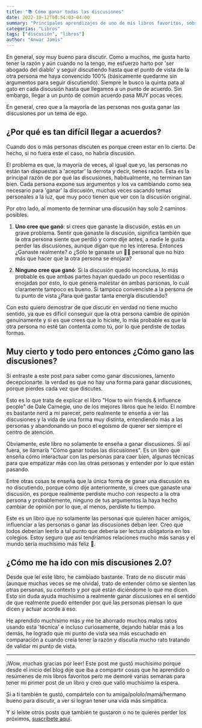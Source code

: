 ```yaml
---
title: "📚 Cómo ganar todas las discusiones"
date: 2022-10-12T00:54:03-04:00
summary: "Principales aprendizajes de uno de mis libros favoritos, sobre cómo ganar discusiones el 100% de las veces."
categorías: "Libros"
tags: ["discusión", "libros"]
author: "Anwar Jamis"
---
```

En general, soy muy bueno para discutir. Como a muchos, me gusta harto tener la razón y aún cuando no la tengo, me esfuerzo harto por 'ser abogado del diablo' y seguir discutiendo hasta que el punto de vista de la otra persona me haya convencido 100% (básicamente quedarme sin argumentos para seguir discutiendo). Siempre le busco la quinta pata al gato en cada discusión hasta que llegamos a un punto de acuerdo. Sin embargo, llegar a un punto de común acuerdo pasa MUY pocas veces.

En general, creo que a la mayoría de las personas nos gusta ganar las discusiones por un tema de ego.

## ¿Por qué es tan difícil llegar a acuerdos?

Cuando dos o más personas discuten es porque creen estar en lo cierto. De hecho, si no fuera este el caso, no habría discusión.

El problema es que, la mayoría de veces, al igual que yo, las personas no están tan dispuestas a 'aceptar' la derrota y decir, tienes razón. Esta es la principal razón de por qué las discusiones, habitualmente, no terminan tan bien. Cada persona expone sus argumentos y los va cambiando como sea necesario para 'ganar' la discusión, muchas veces sacando temas personales a la luz, que muy poco tienen que ver con la discusión original.

Por otro lado, al momento de terminar una discusión hay solo 2 caminos posibles.

1. **Uno cree que ganó**: si crees que ganaste la discusión, estás en un grave problema. Sentir que ganaste la discusión, significa también que la otra persona siente que perdió y como dije antes, a nadie le gusta perder las discusiones, aunque digan que no les interesa. Entonces ¿Ganaste realmente? o ¿Sólo te ganaste un 👍🏽 personal que no hizo más que hacer que la otra persona se enojara?

2. **Ninguno cree que ganó**: Si la discusión quedó inconclusa, lo más probable es que ambas partes hayan quedado un poco resentidas o enojadas por esto, lo que genera malestar en ambas parsonas, lo cuál claramente tampoco es bueno. Si tampoco convenciste a la persona de tu punto de vista ¿Para qué gastar tanta energía discutiendo?

Con esto quiero demostrar de que discutir en verdad no tiene mucho sentido, ya que es difícil conseguir que la otra persona cambie de opinión genuinamente y si es que crees que lo hiciste, lo más probable es que la otra persona no esté tan contenta como tú, por lo que perdiste de todas formas.

## Muy cierto y todo pero entonces ¿Cómo gano las discusiones?
Si entraste a este post para saber como ganar discusiones, lamento decepcionarte. la verdad es que no hay una forma para ganar discusiones, porque pierdes cada vez que discutes.

Esto es lo que trata de explicar el libro "How to win friends & influence people" de Dale Carnegie, uno de los mejores libros que he leído. El nombre es bastante nerd a mi parecer, pero realmente te enseña a ver las discusiones y la vida de una forma muy distinta, entendiendo más a las personas y abandonando un poco el egoísmo de querer ser siempre el centro de atención.

Obviamente, este libro no solamente te enseña a ganar discusiones. Si así fuera, se llamaría "Cómo ganar todas las discusiones". Es un libro que enseña cómo interactuar con las personas para caer bien, algunas técnicas para que empatizar más con las otras personas y entender por lo que están pasando.

Entre otras cosas te enseña que la única forma de ganar una discusión es no discutiendo, porque cómo dije anteriormente, si crees que ganaste una discusión, es porque realmente perdiste mucho con respecto a la otra persona y probablemente, ninguno de tus argumentos la haya hecho cambiar de opinión por lo que, al menos, perdiste tu tiempo.

Este es un libro que no solamente las personas que quieren hacer amigos, influenciar a las personas o ganar las discusiones deban leer. Creo que todos deberían leerlo a tal punto que debería ser lectura obligatoria en los colegios. Estoy seguro que así tendríamos relaciones mucho más sanas y el mundo sería muchísimo más feliz 🌈.

## ¿Cómo me ha ido con mis discusiones 2.0?
Desde que leí este libro, he cambiado bastante. Trato de no discutir más (aunque muchas veces se me olvida), trato de entender cómo se sienten las otras personas, su contexto y por qué están diciéndome lo que me dicen. Esto sin duda ayuda muchísimo a realmente ganar discusiones en el sentido de que realmente puedo entender por qué las personas piensan lo que dicen y actuar acorde a eso.

He aprendido muchísimo más y me he ahorrado muchos malos ratos usando esta 'técnica' e incluso curiosamente, dejando hablar más a los demás, he logrado que mi punto de vista sea más escuchado en comparación a cuando creía tener la razón y discutía mucho rato tratando de validar mi punto de vista.

---
¡Wow, muchas gracias por leer! Este post me gustó muchísimo porque desde el inicio del blog dije que iba a compartir cosas que he aprendido o resúmenes de mis libros favoritos pero me demoré varias semanas para tener mi primer post de un libro y creo que valió muchísimo la espera.

Si a ti también te gustó, compártelo con tu amiga/pololo/mamá/hermano bueno para discutir, a ver si logran tener una vida más simpática.

Y si leíste otros posts que también te gustaron o no te quieres perder los próximos, [suscríbete aquí](https://www.anwarjamis.com/subscription/).
